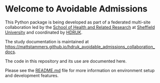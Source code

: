 # Welcome to Avoidable Admissions

This Python package is being developed as part of a federated multi-site collaboration led by the [School of Health and Related Research](https://www.sheffield.ac.uk/scharr) at [Sheffield University](https://www.sheffield.ac.uk/) and coordinated by [HDRUK](https://www.hdruk.ac.uk/).

The study documentation is maintained at <https://mattstammers.github.io/hdruk_avoidable_admissions_collaboration_docs>.

The code in this repository and its use are documented here.

Please see the [README.md](https://github.com/LTHTR-DST/hdruk_avoidable_admissions#readme) file for more information on environment setup and development features.

